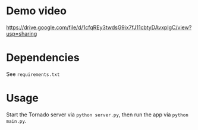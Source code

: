 # Demo video

https://drive.google.com/file/d/1cfqREy3twdsG9ix7fJ11cbtyDAvxpIgC/view?usp=sharing

# Dependencies

See `requirements.txt`

# Usage

Start the Tornado server via `python server.py`, then run the app via `python main.py`.


